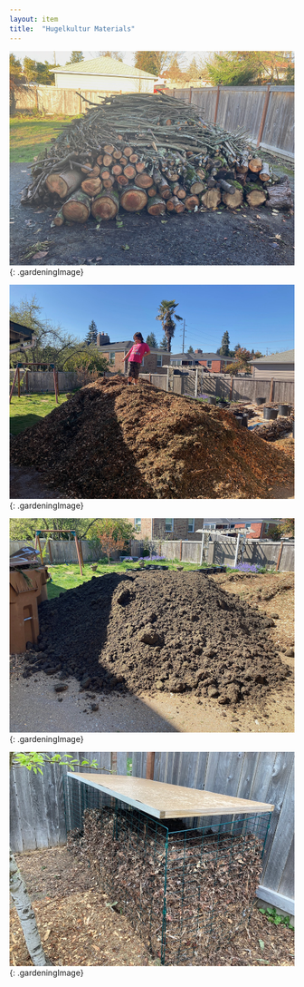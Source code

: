 ```yaml
---
layout: item
title:	"Hugelkultur Materials"
---
```


![large pile of logs](/assets/images/gardening/hugelkultur/materials01.jpeg)
{: .gardeningImage}

![huge pile of woodchips](/assets/images/gardening/hugelkultur/materials02.jpeg)
{: .gardeningImage}

![huge pile of tagro mix](/assets/images/gardening/hugelkultur/materials03.jpeg)
{: .gardeningImage}

![compost bin filled with mostly finished compost](/assets/images/gardening/hugelkultur/materials04.jpeg)
{: .gardeningImage}